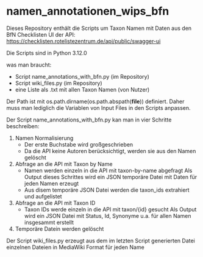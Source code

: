 # namen_annotationen_wips_bfn
Dieses Repository enthält die Scripts um Taxon Namen mit Daten aus den BfN Checklisten 
UI der API: https://checklisten.rotelistezentrum.de/api/public/swagger-ui

Die Scripts sind in Python 3.12.0 

was man braucht:
- Script name_annotations_with_bfn.py (im Repository)
- Script wiki_files.py (im Repository)
- eine Liste als .txt mit allen Taxon Namen (von Nutzer)

Der Path ist mit os.path.dirname(os.path.abspath(__file__)) definiert. Daher muss man lediglich die Variablen von Input Files in den Scripts anpassen.

Der Script name_annotations_with_bfn.py kan man in vier Schritte beschreiben: 
1. Namen Normalisierung
   * Der erste Buchstabe wird großgeschrieben
   * Da die API keine Autoren berücksichtigt, werden sie aus den Namen gelöscht
2. Abfrage an die API mit Taxon by Name 
   * Namen werden einzeln in die API mit taxon-by-name abgefragt
   Als Output dieses Schrittes wird ein JSON temporäre Datei mit Daten für jeden Namen erzeugt
   * Aus disem temporäre JSON Datei werden die taxon_ids extrahiert und aufgelistet
3. Abfrage an die API mit Taxon ID
   * Taxon IDs werde einzeln in die API mit taxon/{id} gesucht
   Als Output wird ein JSON Datei mit Status, Id, Synonyme u.a. für allen Namen insgesammt erstellt   
4. Temporäre Datein werden gelöscht

Der Script wiki_files.py erzeugt aus dem im letzten Script generierten Datei einzelnen Dateien in MediaWiki Format für jeden Name

